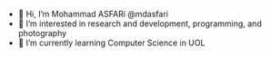- 👋 Hi, I’m Mohammad ASFARi @mdasfari
- 👀 I’m interested in research and development, programming, and photography
- 🌱 I’m currently learning Computer Science in UOL 

<!---
mdasfari/mdasfari is a ✨ special ✨ repository because its `README.md` (this file) appears on your GitHub profile.
You can click the Preview link to take a look at your changes.
--->
